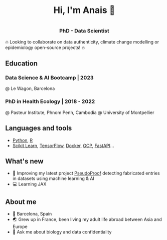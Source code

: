<h1 align="center">Hi, I'm Anais 👋<h1/><h3 align="center">PhD - Data Scientist </h3>


🔥 Looking to collaborate on data authenticity, climate change modelling or epidemiology open-source projects! 🔥

## Education
### Data Science & AI Bootcamp | 2023
@ Le Wagon, Barcelona 
### PhD in Health Ecology | 2018 - 2022
@ Pasteur Institute, Phnom Penh, Cambodia 
@ University of Montpellier

## Languages and tools
- [Python](https://www.python.org/), [R](https://www.r-project.org/)
- [Scikit Learn](https://scikit-learn.org/stable/index.html), [TensorFlow](https://www.tensorflow.org/), [Docker](https://www.docker.com/), [GCP](https://console.cloud.google.com/), [FastAPI](https://fastapi.tiangolo.com/)...

## What's new
- 🥼 Improving my latest project [PseudoProof](https://pseudoproof.streamlit.app/) detecting fabricated entries in datasets using machine learning & AI
- 💻 Learning JAX 

## About me
- 📍 Barcelona, Spain
- 🌏 Grew up in France, been living my adult life abroad between Asia and Europe
- 🧬 Ask me about biology and data confidentiality

<!--
**APepey/APepey** is a ✨ _special_ ✨ repository because its `README.md` (this file) appears on your GitHub profile.

Here are some ideas to get you started:

- 🔭 I’m currently working on ...
- 🌱 I’m currently learning ...
- 👯 I’m looking to collaborate on ...
- 🤔 I’m looking for help with ...
- 💬 Ask me about ...
- 📫 How to reach me: ...
- 😄 Pronouns: ...
- ⚡ Fun fact: ...
-->
